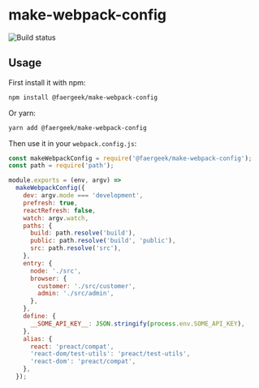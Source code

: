# make-webpack-config

![Build status](https://github.com/faergeek/make-webpack-config/actions/workflows/main.yml/badge.svg)

## Usage

First install it with npm:

```sh
npm install @faergeek/make-webpack-config
```

Or yarn:

```sh
yarn add @faergeek/make-webpack-config
```

Then use it in your `webpack.config.js`:

```javascript
const makeWebpackConfig = require('@faergeek/make-webpack-config');
const path = require('path');

module.exports = (env, argv) =>
  makeWebpackConfig({
    dev: argv.mode === 'development',
    prefresh: true,
    reactRefresh: false,
    watch: argv.watch,
    paths: {
      build: path.resolve('build'),
      public: path.resolve('build', 'public'),
      src: path.resolve('src'),
    },
    entry: {
      node: './src',
      browser: {
        customer: './src/customer',
        admin: './src/admin',
      },
    },
    define: {
      __SOME_API_KEY__: JSON.stringify(process.env.SOME_API_KEY),
    },
    alias: {
      react: 'preact/compat',
      'react-dom/test-utils': 'preact/test-utils',
      'react-dom': 'preact/compat',
    },
  });
```

